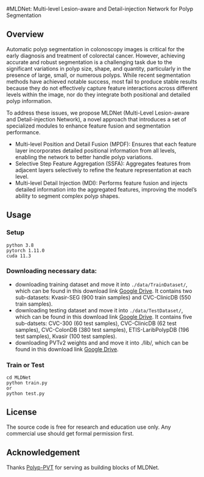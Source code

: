 #MLDNet: Multi-level Lesion-aware and Detail-injection Network for Polyp Segmentation

## Overview

Automatic polyp segmentation in colonoscopy images is critical for the early diagnosis and treatment of colorectal cancer. However, achieving accurate and robust segmentation is a challenging task due to the significant variations in polyp size, shape, and quantity, particularly in the presence of large, small, or numerous polyps. While recent segmentation methods have achieved notable success, most fail to produce stable results because they do not effectively capture feature interactions across different levels within the image, nor do they integrate both positional and detailed polyp information.

To address these issues, we propose MLDNet (Multi-Level Lesion-aware and Detail-injection Network), a novel approach that introduces a set of specialized modules to enhance feature fusion and segmentation performance.

- Multi-level Position and Detail Fusion (MPDF): Ensures that each feature layer incorporates detailed positional information from all levels, enabling the network to better handle polyp variations.
- Selective Step Feature Aggregation (SSFA): Aggregates features from adjacent layers selectively to refine the feature representation at each level.
- Multi-level Detail Injection (MDI): Performs feature fusion and injects detailed information into the aggregated features, improving the model’s ability to segment complex polyp shapes.

## Usage
### Setup
```
python 3.8
pytorch 1.11.0
cuda 11.3
```

### Downloading necessary data:
- downloading training dataset and move it into ```./data/TrainDataset/```, which can be found in this download link [Google Drive](https://drive.google.com/drive/folders/1hzUdDh157JIb4x8JbkTlzpmrM8EF4Lgk?usp=drive_link). It contains two sub-datasets: Kvasir-SEG (900 train samples) and CVC-ClinicDB (550 train samples).
- downloading testing dataset and move it into ```./data/TestDataset/```, which can be found in this download link [Google Drive](https://drive.google.com/drive/folders/1I626JwNulDnHxIBCho2VSU6KvwcxVWHo?usp=drive_link). It contains five sub-datsets: CVC-300 (60 test samples), CVC-ClinicDB (62 test samples), CVC-ColonDB (380 test samples), ETIS-LaribPolypDB (196 test samples), Kvasir (100 test samples).
- downloading PVTv2 weights and and move it into ./lib/, which can be found in this download link [Google Drive](https://drive.google.com/file/d/1_VPrmDgz02iBdTAISM2JA7ZWcMf3lIdz/view?usp=drive_link).

### Train or Test
```
cd MLDNet
python train.py
or
python test.py
```

##  License
The source code is free for research and education use only. Any commercial use should get formal permission first.

## Acknowledgement
Thanks [Polyp-PVT](https://github.com/DengPingFan/Polyp-PVT) for serving as building blocks of MLDNet.
